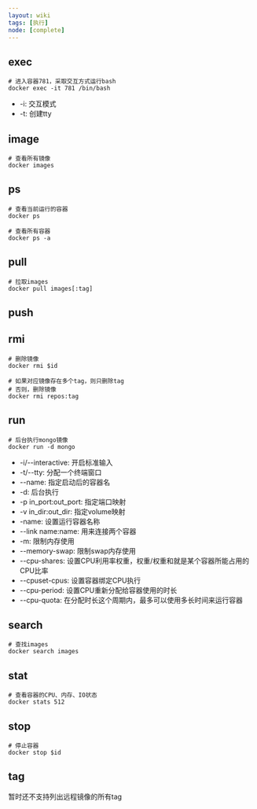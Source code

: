 ```yaml
---
layout: wiki
tags: [执行]
node: [complete]
---
```


## exec

```shell
# 进入容器781，采取交互方式运行bash
docker exec -it 781 /bin/bash
```

* -i: 交互模式
* -t: 创建tty


## image


```shell
# 查看所有镜像
docker images
```

## ps

```shell
# 查看当前运行的容器
docker ps

# 查看所有容器
docker ps -a
```

## pull

```shell
# 拉取images
docker pull images[:tag]
```

## push


## rmi


```shell
# 删除镜像
docker rmi $id

# 如果对应镜像存在多个tag，则只删除tag
# 否则，删除镜像
docker rmi repos:tag
```

## run



```shell
# 后台执行mongo镜像
docker run -d mongo
```

* -i/--interactive: 开启标准输入
* -t/--tty: 分配一个终端窗口
* --name: 指定启动后的容器名
* -d: 后台执行
* -p in_port:out_port: 指定端口映射
* -v in_dir:out_dir: 指定volume映射
* -name: 设置运行容器名称
* --link name:name: 用来连接两个容器
* -m: 限制内存使用
* --memory-swap: 限制swap内存使用
* --cpu-shares: 设置CPU利用率权重，权重/权重和就是某个容器所能占用的CPU比率
* --cpuset-cpus: 设置容器绑定CPU执行
* --cpu-period: 设置CPU重新分配给容器使用的时长
* --cpu-quota: 在分配时长这个周期内，最多可以使用多长时间来运行容器


## search


```shell
# 查找images
docker search images
```

## stat


```shell
# 查看容器的CPU、内存、IO状态
docker stats 512
```

## stop


```shell
# 停止容器
docker stop $id
```

## tag

暂时还不支持列出远程镜像的所有tag
